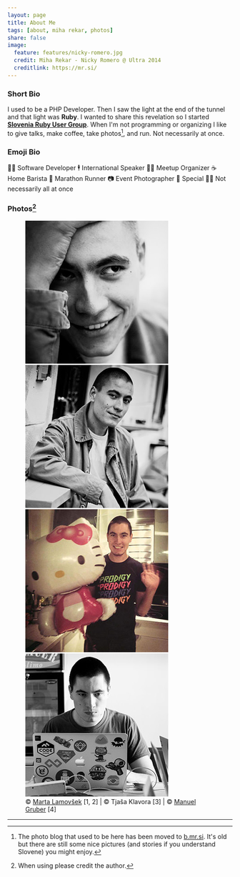```yaml
---
layout: page
title: About Me
tags: [about, miha rekar, photos]
share: false
image:
  feature: features/nicky-romero.jpg
  credit: Miha Rekar - Nicky Romero @ Ultra 2014
  creditlink: https://mr.si/
---
```


### Short Bio

I used to be a PHP Developer. Then I saw the light at the end of the tunnel and that light was **Ruby**. I wanted to share this revelation so I started [**Slovenia Ruby User Group**](http://www.rug.si/). When I'm not programming or organizing I like to give talks, make coffee, take photos[^1], and run. Not necessarily at once.

### Emoji Bio

👨‍💻 Software Developer
🕴 International Speaker
👨‍🏫 Meetup Organizer
☕️ Home Barista
🏃 Marathon Runner
📷 Event Photographer
🦄 Special
🤷‍♂️️ Not necessarily all at once

### Photos[^2]

<figure class="forth">
  <a href="/images/me/blogorola1.jpg"><img src="/images/me/small/blogorola1.jpg"></a>
  <a href="/images/me/blogorola2.jpg"><img src="/images/me/small/blogorola2.jpg"></a>
  <a href="/images/me/hello-kitty.jpg"><img src="/images/me/small/hello-kitty.jpg"></a>
  <a href="/images/me/ross-conf.jpg"><img src="/images/me/small/ross-conf.jpg"></a>
  <figcaption>
    © <a href="http://martalamovsek.com/">Marta Lamovšek</a> [1, 2] |
    © Tjaša Klavora [3] |
    © <a href="http://www.dreama.tv/">Manuel Gruber</a> [4]
  </figcaption>
</figure>

---

[^1]: The photo blog that used to be here has been moved to [b.mr.si](http://b.mr.si/). It's old but there are still some nice pictures (and stories if you understand Slovene) you might enjoy.
[^2]: When using please credit the author.
